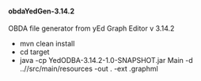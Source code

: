 <h4>obdaYedGen-3.14.2</h5>

 OBDA file generator from yEd Graph Editor v 3.14.2


 - mvn clean install
 - cd target
 - java -cp YedODBA-3.14.2-1.0-SNAPSHOT.jar Main -d ..//src/main/resources -out . -ext .graphml
